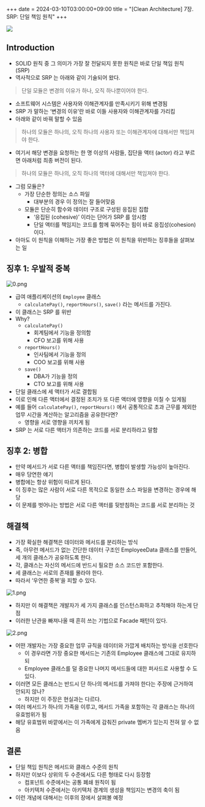 +++ 
date = 2024-03-10T03:00:00+09:00
title = "[Clean Architecture] 7장. SRP: 단일 책임 원칙"
+++

![](/images/books/clean-architecture/cover.jpg)

## Introduction

- SOLID 원칙 중 그 의미가 가장 잘 전달되지 못한 원칙은 바로 단일 책임 원칙 (SRP)
- 역사적으로 SRP 는 아래와 같이 기술되어 왔다.

> 단일 모듈은 변경의 이유가 하나, 오직 하나뿐이어야 한다.

- 소프트웨어 시스템은 사용자와 이해관계자를 만족시키기 위해 변경됨
- SRP 가 말하는 ‘변경의 이유’란 바로 이들 사용자와 이해관계자를 가리킴
- 아래와 같이 바꿔 말할 수 있음

> 하나의 모듈은 하나의, 오직 하나의 사용자 또는 이해관계자에 대해서만 책임져야 한다.

- 여기서 해당 변경을 요청하는 한 명 이상의 사람들, 집단을 액터 (actor) 라고 부르면 아래처럼 최종 버전이 된다.

> 하나의 모듈은 하나의, 오직 하나의 액터에 대해서만 책임져야 한다.

- 그럼 모듈은?
  - 가장 단순한 정의는 소스 파일
    - 대부분의 경우 이 정의는 잘 들어맞음
  - 모듈은 단순히 함수와 데이터 구조로 구성된 응집된 집합
    - ‘응집된 (cohesive)’ 이라는 단어가 SRP 를 암시함
    - 단일 액터를 책임지는 코드를 함께 묶어주는 힘이 바로 응집성(cohesion) 이다.
- 아마도 이 원칙을 이해하는 가장 좋은 방법은 이 원칙을 위반하는 징후들을 살펴보는 일

## 징후 1: 우발적 중복

![0.png](/images/books/clean-architecture/chapter07/0.png)

- 급여 애플리케이션의 `Employee` 클래스
  - `calculatePay()`, `reportHours()`, `save()` 라는 메서드를 가진다.
- 이 클래스는 SRP 를 위반
- Why?
  - `calculatePay()`
    - 회계팀에서 기능을 정의함
    - CFO 보고를 위해 사용
  - `reportHours()`
    - 인사팀에서 기능을 정의
    - COO 보고를 위해 사용
  - `save()`
    - DBA가 기능을 정의
    - CTO 보고를 위해 사용
- 단일 클래스에 세 액터가 서로 결합됨
- 이로 인해 다른 액터에서 결정된 조치가 또 다른 액터에 영향을 미칠 수 있게됨
- 예를 들어 `calculatePay()`, `reportHours()` 에서 공통적으로 초과 근무를 제외한 업무 시간을 계산하는 알고리즘을 공유한다면?
  - 영향을 서로 영향을 끼치게 됨
- SRP 는 서로 다른 액터가 의존하는 코드를 서로 분리하라고 말함

## 징후 2: 병합

- 만약 메서드가 서로 다른 액터를 책임진다면, 병합이 발생할 가능성이 높아진다.
- 매우 당연한 얘기
- 병합에는 항상 위험이 따르게 된다.
- 이 징후는 많은 사람이 서로 다른 목적으로 동일한 소스 파일을 변경하는 경우에 해당
- 이 문제를 벗어나는 방법은 서로 다른 액터를 뒷받침하는 코드를 서로 분리하는 것

## 해결책

- 가장 확실한 해결책은 데이터와 메서드를 분리하는 방식
- 즉, 아무런 메서드가 없는 간단한 데이터 구조인 EmployeeData 클래스를 만들어, 세 개의 클래스가 공유하도록 한다.
- 각, 클래스는 자신의 메서드에 반드시 필요한 소스 코드만 포함한다.
- 세 클래스는 서로의 존재를 몰라야 한다.
- 따라서 ‘우연한 중복’을 피할 수 있다.

![1.png](/images/books/clean-architecture/chapter07/1.png)

- 하지만 이 해결책은 개발자가 세 가지 클래스를 인스턴스화하고 추적해야 하는게 단점
- 이러한 난관을 빠져나올 때 흔히 쓰는 기법으로 Facade 패턴이 있다.

![2.png](/images/books/clean-architecture/chapter07/2.png)

- 어떤 개발자는 가장 중요한 업무 규칙을 데이터와 가깝게 배치하는 방식을 선호한다
  - 이 경우라면 가장 중요한 메서드는 기존의 Employee 클래스에 그대로 유지하되
  - Employee 클래스를 덜 중요한 나머지 메서드들에 대한 퍼사드로 사용할 수 도 있다.
- 이러면 모든 클래스는 반드시 단 하나의 메서드를 가져야 한다는 주장에 근거하여 안되지 않나?
  - 하지만 이 주장은 현실과는 다르다.
- 여러 메서드가 하나의 가족을 이루고, 메서드 가족을 포함하는 각 클래스는 하나의 유효범위가 됨
- 해당 유효범위 바깥에서는 이 가족에게 감춰진 private 멤버가 있는지 전혀 알 수 없음

## 결론

- 단일 책임 원칙은 메서드와 클래스 수준의 원칙
- 하지만 이보다 상위의 두 수준에서도 다른 형태로 다시 등장함
  - 컴포넌트 수준에서는 공통 폐쇄 원칙이 됨
  - 아키텍처 수준에서는 아키텍처 경계의 생성을 책임지는 변경의 축이 됨
- 이런 개념에 대해서는 이후의 장에서 살펴볼 예정
